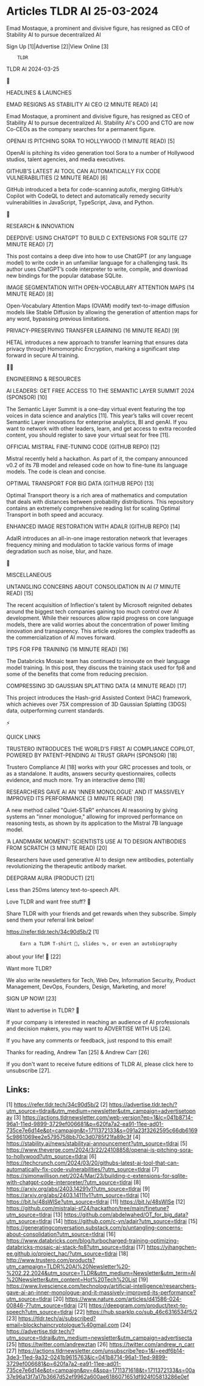 # Articles TLDR AI 25-03-2024

Emad Mostaque, a prominent and divisive figure, has resigned as CEO of
Stability AI to pursue decentralized AI  

Sign Up [1]|Advertise [2]|View Online [3] 

		TLDR 

TLDR AI 2024-03-25

🚀 

HEADLINES & LAUNCHES

 EMAD RESIGNS AS STABILITY AI CEO (2 MINUTE READ) [4] 

 Emad Mostaque, a prominent and divisive figure, has resigned as CEO
of Stability AI to pursue decentralized AI. Stability AI's COO and CTO
are now Co-CEOs as the company searches for a permanent figure. 

 OPENAI IS PITCHING SORA TO HOLLYWOOD (1 MINUTE READ) [5] 

 OpenAI is pitching its video generation tool Sora to a number of
Hollywood studios, talent agencies, and media executives. 

 GITHUB’S LATEST AI TOOL CAN AUTOMATICALLY FIX CODE VULNERABILITIES
(2 MINUTE READ) [6] 

 GitHub introduced a beta for code-scanning autofix, merging
GitHub’s Copilot with CodeQL to detect and automatically remedy
security vulnerabilities in JavaScript, TypeScript, Java, and Python. 

🧠 

RESEARCH & INNOVATION

 DEEPDIVE: USING CHATGPT TO BUILD C EXTENSIONS FOR SQLITE (27 MINUTE
READ) [7] 

 This post contains a deep dive into how to use ChatGPT (or any
language model) to write code in an unfamiliar language for a
challenging task. Its author uses ChatGPT’s code interpreter to
write, compile, and download new bindings for the popular database
SQLite. 

 IMAGE SEGMENTATION WITH OPEN-VOCABULARY ATTENTION MAPS (14 MINUTE
READ) [8] 

 Open-Vocabulary Attention Maps (OVAM) modify text-to-image diffusion
models like Stable Diffusion by allowing the generation of attention
maps for any word, bypassing previous limitations. 

 PRIVACY-PRESERVING TRANSFER LEARNING (16 MINUTE READ) [9] 

 HETAL introduces a new approach to transfer learning that ensures
data privacy through Homomorphic Encryption, marking a significant
step forward in secure AI training. 

🧑‍💻 

ENGINEERING & RESOURCES

 AI LEADERS: GET FREE ACCESS TO THE SEMANTIC LAYER SUMMIT 2024
(SPONSOR) [10] 

 The Semantic Layer Summit is a one-day virtual event featuring the
top voices in data science and analytics [11]. This year’s talks
will cover recent Semantic Layer innovations for enterprise analytics,
BI and genAI. If you want to network with other leaders, learn, and
get access to extra recorded content, you should register to save your
virtual seat for free [11]. 

 OFFICIAL MISTRAL FINE-TUNING CODE (GITHUB REPO) [12] 

 Mistral recently held a hackathon. As part of it, the company
announced v0.2 of its 7B model and released code on how to fine-tune
its language models. The code is clean and concise. 

 OPTIMAL TRANSPORT FOR BIG DATA (GITHUB REPO) [13] 

 Optimal Transport theory is a rich area of mathematics and
computation that deals with distances between probability
distributions. This repository contains an extremely comprehensive
reading list for scaling Optimal Transport in both speed and accuracy.


 ENHANCED IMAGE RESTORATION WITH ADALR (GITHUB REPO) [14] 

 AdaIR introduces an all-in-one image restoration network that
leverages frequency mining and modulation to tackle various forms of
image degradation such as noise, blur, and haze. 

🎁 

MISCELLANEOUS

 UNTANGLING CONCERNS ABOUT CONSOLIDATION IN AI (7 MINUTE READ) [15] 

 The recent acquisition of Inflection's talent by Microsoft reignited
debates around the biggest tech companies gaining too much control
over AI development. While their resources allow rapid progress on
core language models, there are valid worries about the concentration
of power limiting innovation and transparency. This article explores
the complex tradeoffs as the commercialization of AI moves forward. 

 TIPS FOR FP8 TRAINING (16 MINUTE READ) [16] 

 The Databricks Mosaic team has continued to innovate on their
language model training. In this post, they discuss the training stack
used for fp8 and some of the benefits that come from reducing
precision. 

 COMPRESSING 3D GAUSSIAN SPLATTING DATA (4 MINUTE READ) [17] 

 This project introduces the Hash-grid Assisted Context (HAC)
framework, which achieves over 75X compression of 3D Gaussian
Splatting (3DGS) data, outperforming current standards. 

⚡ 

QUICK LINKS

 TRUSTERO INTRODUCES THE WORLD’S FIRST AI COMPLIANCE COPILOT,
POWERED BY PATENT-PENDING AI TRUST GRAPH (SPONSOR) [18] 

 Trustero Compliance AI [18] works with your GRC processes and tools,
or as a standalone. It audits, answers security questionnaires,
collects evidence, and much more. Try an interactive demo [18] 

 RESEARCHERS GAVE AI AN 'INNER MONOLOGUE' AND IT MASSIVELY IMPROVED
ITS PERFORMANCE (3 MINUTE READ) [19] 

 A new method called "Quiet-STaR" enhances AI reasoning by giving
systems an "inner monologue," allowing for improved performance on
reasoning tests, as shown by its application to the Mistral 7B
language model. 

 ‘A LANDMARK MOMENT’: SCIENTISTS USE AI TO DESIGN ANTIBODIES FROM
SCRATCH (3 MINUTE READ) [20] 

 Researchers have used generative AI to design new antibodies,
potentially revolutionizing the therapeutic antibody market. 

 DEEPGRAM AURA (PRODUCT) [21] 

 Less than 250ms latency text-to-speech API. 

Love TLDR and want free stuff? 🎁

 Share TLDR with your friends and get rewards when they subscribe.
Simply send them your referral link below! 

 https://refer.tldr.tech/34c90d5b/2 [1] 

		 Earn a TLDR T-shirt 👕, slides 🩴, or even an autobiography
about your life! 🤯 [22] 

Want more TLDR?

 We also write newsletters for Tech, Web Dev, Information Security,
Product Management, DevOps, Founders, Design, Marketing, and more! 

SIGN UP NOW! [23] 

Want to advertise in TLDR? 📰

 If your company is interested in reaching an audience of AI
professionals and decision makers, you may want to ADVERTISE WITH US
[24]. 

 If you have any comments or feedback, just respond to this email! 

Thanks for reading, 
Andrew Tan [25] & Andrew Carr [26] 

If you don't want to receive future editions of TLDR AI, please click
here to unsubscribe [27]. 

 

Links:
------
[1] https://refer.tldr.tech/34c90d5b/2
[2] https://advertise.tldr.tech/?utm_source=tldrai&utm_medium=newsletter&utm_campaign=advertisetopnav
[3] https://actions.tldrnewsletter.com/web-version?ep=1&lc=041b8714-96a1-11ed-9899-3729ef006681&p=620fa7a2-ea91-11ee-ad01-735ce7e6d14e&pt=campaign&t=1711372133&s=091a23f3262595c66db61695c9861069ee2e5795758bb70c3d0785f21fa89c3f
[4] https://stability.ai/news/stabilityai-announcement?utm_source=tldrai
[5] https://www.theverge.com/2024/3/22/24108858/openai-is-pitching-sora-to-hollywood?utm_source=tldrai
[6] https://techcrunch.com/2024/03/20/githubs-latest-ai-tool-that-can-automatically-fix-code-vulnerabilities/?utm_source=tldrai
[7] https://simonwillison.net/2024/Mar/23/building-c-extensions-for-sqlite-with-chatgpt-code-interpreter/?utm_source=tldrai
[8] https://arxiv.org/abs/2403.14291v1?utm_source=tldrai
[9] https://arxiv.org/abs/2403.14111v1?utm_source=tldrai
[10] https://bit.ly/48sWlSe?utm_source=tldrai
[11] https://bit.ly/48sWlSe
[12] https://github.com/mistralai-sf24/hackathon/tree/main/finetune?utm_source=tldrai
[13] https://github.com/abdelwahed/OT_for_big_data?utm_source=tldrai
[14] https://github.com/c-yn/adair?utm_source=tldrai
[15] https://generatingconversation.substack.com/p/untangling-concerns-about-consolidation?utm_source=tldrai
[16] https://www.databricks.com/blog/turbocharged-training-optimizing-databricks-mosaic-ai-stack-fp8?utm_source=tldrai
[17] https://yihangchen-ee.github.io/project_hac/?utm_source=tldrai
[18] http://www.trustero.com/products?utm_campaign=TLDR%20AI%20Newsletter%20-%202.22.2024&utm_source=TLDR&utm_medium=Newsletter&utm_term=AI%20Newsletter&utm_content=Hot%20Tech%20List
[19] https://www.livescience.com/technology/artificial-intelligence/researchers-gave-ai-an-inner-monologue-and-it-massively-improved-its-performance?utm_source=tldrai
[20] https://www.nature.com/articles/d41586-024-00846-7?utm_source=tldrai
[21] https://deepgram.com/product/text-to-speech?utm_source=tldrai
[22] https://hub.sparklp.co/sub_46c6316534f5/2
[23] https://tldr.tech/ai/subscribed?email=blockchaincryptologue%40gmail.com
[24] https://advertise.tldr.tech/?utm_source=tldrai&utm_medium=newsletter&utm_campaign=advertisecta
[25] https://twitter.com/andrewztan
[26] https://twitter.com/andrew_n_carr
[27] https://actions.tldrnewsletter.com/unsubscribe?ep=1&l=eedf6b14-3de3-11ed-9a32-0241b9615763&lc=041b8714-96a1-11ed-9899-3729ef006681&p=620fa7a2-ea91-11ee-ad01-735ce7e6d14e&pt=campaign&pv=4&spa=1711371618&t=1711372133&s=00a37e96a13f7a17b3667d52ef9962a600ae6186071651df924f05813286e0ef